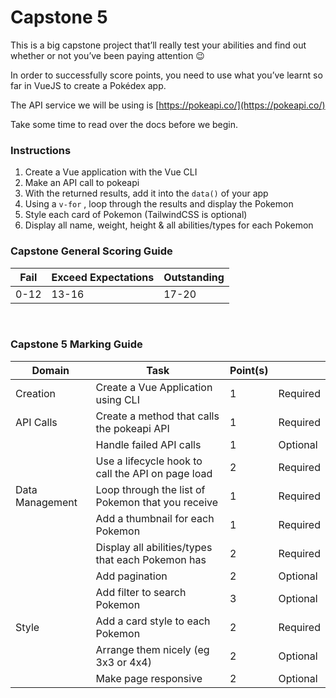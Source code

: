 # Capstone 5

This is a big capstone project that’ll really test your abilities and find out whether or not you’ve been paying attention 😉

In order to successfully score points, you need to use what you’ve learnt so far in VueJS to create a Pokédex app.

The API service we will be using is [https://pokeapi.co/](https://pokeapi.co/)

Take some time to read over the docs before we begin.

### Instructions

1. Create a Vue application with the Vue CLI
2. Make an API call to pokeapi
3. With the returned results, add it into the `data()` of your app
4. Using a `v-for` , loop through the results and display the Pokemon
5. Style each card of Pokemon (TailwindCSS is optional)
6. Display all name, weight, height & all abilities/types for each Pokemon

### Capstone General Scoring Guide

| Fail | Exceed Expectations | Outstanding |
| ---- | ------------------- | ----------- |
| 0-12 | 13-16               | 17-20       |

<br/>

### Capstone 5 Marking Guide

| Domain          | Task                                              | Point(s) |          |
| --------------- | ------------------------------------------------- | -------- | -------- |
| Creation        | Create a Vue Application using CLI                | 1        | Required |
| API Calls       | Create a method that calls the pokeapi API        | 1        | Required |
|                 | Handle failed API calls                           | 1        | Optional |
|                 | Use a lifecycle hook to call the API on page load | 2        | Required |
| Data Management | Loop through the list of Pokemon that you receive | 1        | Required |
|                 | Add a thumbnail for each Pokemon                  | 1        | Required |
|                 | Display all abilities/types that each Pokemon has | 2        | Required |
|                 | Add pagination                                    | 2        | Optional |
|                 | Add filter to search Pokemon                      | 3        | Optional |
| Style           | Add a card style to each Pokemon                  | 2        | Required |
|                 | Arrange them nicely (eg 3x3 or 4x4)               | 2        | Optional |
|                 | Make page responsive                              | 2        | Optional |
